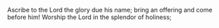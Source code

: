 Ascribe to the Lord the glory due his name; bring an offering and come before him! Worship the Lord in the splendor of holiness;
